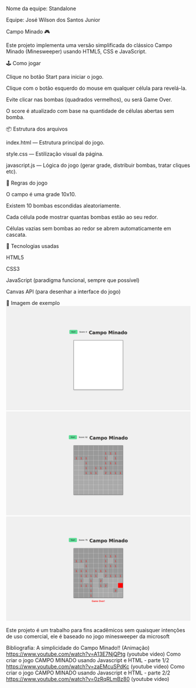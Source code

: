 Nome da equipe: Standalone

Equipe: 
José Wilson dos Santos Junior

Campo Minado 🎮

Este projeto implementa uma versão simplificada do clássico Campo Minado (Minesweeper) usando HTML5, CSS e JavaScript.

🕹 Como jogar

Clique no botão Start para iniciar o jogo.

Clique com o botão esquerdo do mouse em qualquer célula para revelá-la.

Evite clicar nas bombas (quadrados vermelhos), ou será Game Over.

O score é atualizado com base na quantidade de células abertas sem bomba.

📦 Estrutura dos arquivos

index.html — Estrutura principal do jogo.

style.css — Estilização visual da página.

javascript.js — Lógica do jogo (gerar grade, distribuir bombas, tratar cliques etc).

🧠 Regras do jogo

O campo é uma grade 10x10.

Existem 10 bombas escondidas aleatoriamente.

Cada célula pode mostrar quantas bombas estão ao seu redor.

Células vazias sem bombas ao redor se abrem automaticamente em cascata.

🚀 Tecnologias usadas

HTML5

CSS3

JavaScript (paradigma funcional, sempre que possível)

Canvas API (para desenhar a interface do jogo)

📸 Imagem de exemplo 
![Alt text](<Imagem 1.png>)
![Alt text](imagem2.png)
![Alt text](Imagem3.png)


Este projeto é um trabalho para fins acadêmicos sem quaisquer intenções de uso comercial, ele é baseado no jogo minesweeper da microsoft

Bibliografia:
A simplicidade do Campo Minado!! (Animação) https://www.youtube.com/watch?v=A13E7NjQPtg (youtube video)
Como criar o jogo CAMPO MINADO usando Javascript e HTML - parte 1/2 https://www.youtube.com/watch?v=zaEMcuSPdKc (youtube video)
Como criar o jogo CAMPO MINADO usando Javascript e HTML - parte 2/2 https://www.youtube.com/watch?v=0zRqRLmBz80 (youtube video)
